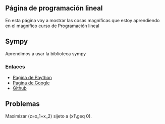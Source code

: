 <script src='https://cdn.mathjax.org/mathjax/latest/MathJax.js?config=TeX-AMS-MML_HTMLorMML'></script> 

## Página de programación lineal

En esta página voy a mostrar  las cosas magníficas que estoy aprendiendo en el magnífico curso de Programación lineal

## Sympy

Aprendimos a usar la biblioteca sympy



### Enlaces

- [Pagina de Paython](https://www.python.org/)
- [Pagina de Google](https://www.google.com)
- [Github](https://github.com)

## Problemas

Maximizar \(z=x_1+x_2\) sijeto a \(x1\geq 0\).
